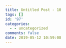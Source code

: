 ```yaml
---
title: Untitled Post - 10
tags: []
id: '97'
categories:
  - - uncategorized
comments: false
date: 2019-05-12 10:59:08
---
```

